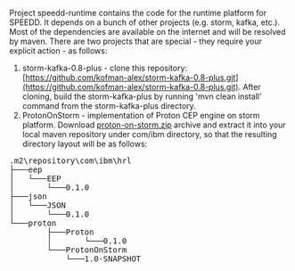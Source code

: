 Project speedd-runtime contains the code for the runtime platform for SPEEDD. It depends on a bunch of other projects (e.g. storm, kafka, etc.). Most of the dependencies are available on the internet and will be resolved by maven. There are two projects that are special - they require your explicit action - as follows:

1. storm-kafka-0.8-plus - clone this repository: [https://github.com/kofman-alex/storm-kafka-0.8-plus.git](https://github.com/kofman-alex/storm-kafka-0.8-plus.git). After cloning, build the storm-kafka-plus by running 'mvn clean install' command from the storm-kafka-plus directory.
2. ProtonOnStorm - implementation of Proton CEP engine on storm platform. Download [proton-on-storm.zip](https://github.com/kofman-alex/speedd/blob/master/proton-on-storm.zip "proton-on-storm.zip") archive and extract it into your local maven repository under com/ibm directory, so that the resulting directory layout will be as follows:
<pre>.m2\repository\com\ibm\hrl
├───eep
│   └───EEP
│       └───0.1.0
├───json
│   └───JSON
│       └───0.1.0
└───proton
        ├───Proton
        │       └───0.1.0
        └───ProtonOnStorm
            └───1.0-SNAPSHOT
 </pre>
